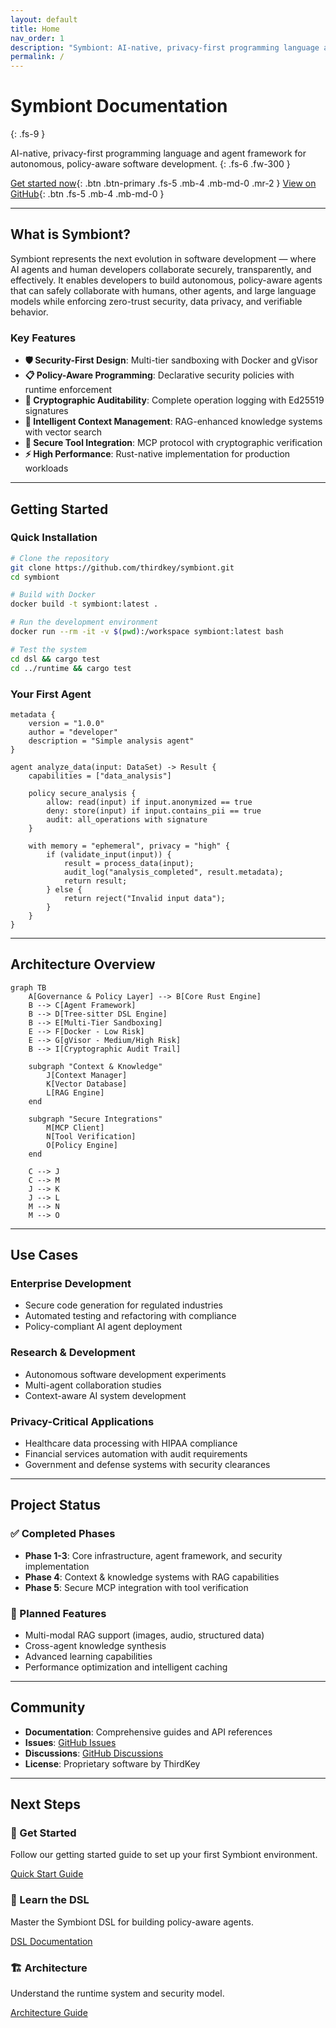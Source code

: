 ```yaml
---
layout: default
title: Home
nav_order: 1
description: "Symbiont: AI-native, privacy-first programming language and agent framework"
permalink: /
---
```


# Symbiont Documentation
{: .fs-9 }

AI-native, privacy-first programming language and agent framework for autonomous, policy-aware software development.
{: .fs-6 .fw-300 }

[Get started now](#getting-started){: .btn .btn-primary .fs-5 .mb-4 .mb-md-0 .mr-2 }
[View on GitHub](https://github.com/thirdkey/symbiont){: .btn .fs-5 .mb-4 .mb-md-0 }

---

## What is Symbiont?

Symbiont represents the next evolution in software development — where AI agents and human developers collaborate securely, transparently, and effectively. It enables developers to build autonomous, policy-aware agents that can safely collaborate with humans, other agents, and large language models while enforcing zero-trust security, data privacy, and verifiable behavior.

### Key Features

- **🛡️ Security-First Design**: Multi-tier sandboxing with Docker and gVisor
- **📋 Policy-Aware Programming**: Declarative security policies with runtime enforcement
- **🔐 Cryptographic Auditability**: Complete operation logging with Ed25519 signatures
- **🧠 Intelligent Context Management**: RAG-enhanced knowledge systems with vector search
- **🔗 Secure Tool Integration**: MCP protocol with cryptographic verification
- **⚡ High Performance**: Rust-native implementation for production workloads

---

## Getting Started

### Quick Installation

```bash
# Clone the repository
git clone https://github.com/thirdkey/symbiont.git
cd symbiont

# Build with Docker
docker build -t symbiont:latest .

# Run the development environment
docker run --rm -it -v $(pwd):/workspace symbiont:latest bash

# Test the system
cd dsl && cargo test
cd ../runtime && cargo test
```

### Your First Agent

```symbiont
metadata {
    version = "1.0.0"
    author = "developer"
    description = "Simple analysis agent"
}

agent analyze_data(input: DataSet) -> Result {
    capabilities = ["data_analysis"]
    
    policy secure_analysis {
        allow: read(input) if input.anonymized == true
        deny: store(input) if input.contains_pii == true
        audit: all_operations with signature
    }
    
    with memory = "ephemeral", privacy = "high" {
        if (validate_input(input)) {
            result = process_data(input);
            audit_log("analysis_completed", result.metadata);
            return result;
        } else {
            return reject("Invalid input data");
        }
    }
}
```

---

## Architecture Overview

```mermaid
graph TB
    A[Governance & Policy Layer] --> B[Core Rust Engine]
    B --> C[Agent Framework]
    B --> D[Tree-sitter DSL Engine]
    B --> E[Multi-Tier Sandboxing]
    E --> F[Docker - Low Risk]
    E --> G[gVisor - Medium/High Risk]
    B --> I[Cryptographic Audit Trail]
    
    subgraph "Context & Knowledge"
        J[Context Manager]
        K[Vector Database]
        L[RAG Engine]
    end
    
    subgraph "Secure Integrations"
        M[MCP Client]
        N[Tool Verification]
        O[Policy Engine]
    end
    
    C --> J
    C --> M
    J --> K
    J --> L
    M --> N
    M --> O
```

---

## Use Cases

### Enterprise Development
- Secure code generation for regulated industries
- Automated testing and refactoring with compliance
- Policy-compliant AI agent deployment

### Research & Development
- Autonomous software development experiments
- Multi-agent collaboration studies
- Context-aware AI system development

### Privacy-Critical Applications
- Healthcare data processing with HIPAA compliance
- Financial services automation with audit requirements
- Government and defense systems with security clearances

---

## Project Status

### ✅ Completed Phases
- **Phase 1-3**: Core infrastructure, agent framework, and security implementation
- **Phase 4**: Context & knowledge systems with RAG capabilities
- **Phase 5**: Secure MCP integration with tool verification

### 🔮 Planned Features
- Multi-modal RAG support (images, audio, structured data)
- Cross-agent knowledge synthesis
- Advanced learning capabilities
- Performance optimization and intelligent caching

---

## Community

- **Documentation**: Comprehensive guides and API references
- **Issues**: [GitHub Issues](https://github.com/thirdkey/symbiont/issues)
- **Discussions**: [GitHub Discussions](https://github.com/thirdkey/symbiont/discussions)
- **License**: Proprietary software by ThirdKey

---

## Next Steps

<div class="grid grid-cols-1 md:grid-cols-3 gap-6 mt-8">
  <div class="card">
    <h3>🚀 Get Started</h3>
    <p>Follow our getting started guide to set up your first Symbiont environment.</p>
    <a href="/getting-started" class="btn btn-outline">Quick Start Guide</a>
  </div>
  
  <div class="card">
    <h3>📖 Learn the DSL</h3>
    <p>Master the Symbiont DSL for building policy-aware agents.</p>
    <a href="/dsl-guide" class="btn btn-outline">DSL Documentation</a>
  </div>
  
  <div class="card">
    <h3>🏗️ Architecture</h3>
    <p>Understand the runtime system and security model.</p>
    <a href="/runtime-architecture" class="btn btn-outline">Architecture Guide</a>
  </div>
</div>